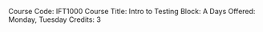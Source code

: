 Course Code: IFT1000
Course Title: Intro to Testing
Block: A
Days Offered: Monday, Tuesday
Credits: 3
